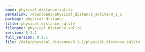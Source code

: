 ```yaml
---
name: physical-distance-sqlite
permalink: /downloads/physical_distance_sqlite/0_1_1
package: physical_distance
title: physical_distance_sqlite
filename: physical_distance.sqlite
version: 0.1.1
full_version: 0.1.1
file: /data/physical_distance/0.1.1/physical_distance.sqlite
---
```

